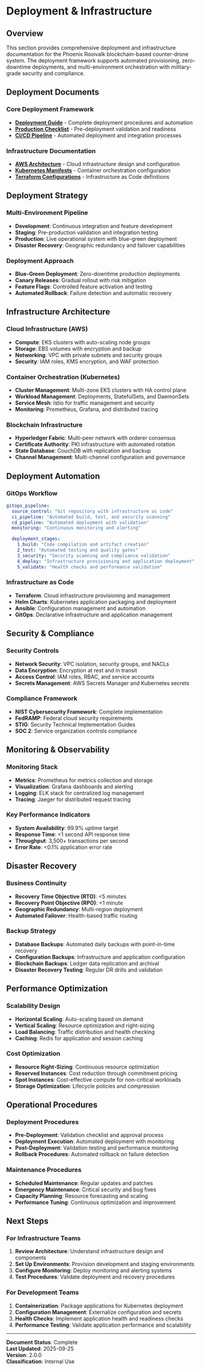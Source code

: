 # Deployment & Infrastructure

## Overview

This section provides comprehensive deployment and infrastructure documentation
for the Phoenix Rooivalk blockchain-based counter-drone system. The deployment
framework supports automated provisioning, zero-downtime deployments, and
multi-environment orchestration with military-grade security and compliance.

## Deployment Documents

### Core Deployment Framework

- **[Deployment Guide](./deployment-guide.md)** - Complete deployment procedures
  and automation
- **[Production Checklist](./production-checklist.md)** - Pre-deployment
  validation and readiness
- **[CI/CD Pipeline](./ci-cd-pipeline.md)** - Automated deployment and
  integration processes

### Infrastructure Documentation

- **[AWS Architecture](./infrastructure/aws-architecture.md)** - Cloud
  infrastructure design and configuration
- **[Kubernetes Manifests](./infrastructure/kubernetes-manifests.md)** -
  Container orchestration configuration
- **[Terraform Configurations](./infrastructure/terraform-configs.md)** -
  Infrastructure as Code definitions

## Deployment Strategy

### Multi-Environment Pipeline

- **Development**: Continuous integration and feature development
- **Staging**: Pre-production validation and integration testing
- **Production**: Live operational system with blue-green deployment
- **Disaster Recovery**: Geographic redundancy and failover capabilities

### Deployment Approach

- **Blue-Green Deployment**: Zero-downtime production deployments
- **Canary Releases**: Gradual rollout with risk mitigation
- **Feature Flags**: Controlled feature activation and testing
- **Automated Rollback**: Failure detection and automatic recovery

## Infrastructure Architecture

### Cloud Infrastructure (AWS)

- **Compute**: EKS clusters with auto-scaling node groups
- **Storage**: EBS volumes with encryption and backup
- **Networking**: VPC with private subnets and security groups
- **Security**: IAM roles, KMS encryption, and WAF protection

### Container Orchestration (Kubernetes)

- **Cluster Management**: Multi-zone EKS clusters with HA control plane
- **Workload Management**: Deployments, StatefulSets, and DaemonSets
- **Service Mesh**: Istio for traffic management and security
- **Monitoring**: Prometheus, Grafana, and distributed tracing

### Blockchain Infrastructure

- **Hyperledger Fabric**: Multi-peer network with orderer consensus
- **Certificate Authority**: PKI infrastructure with automated rotation
- **State Database**: CouchDB with replication and backup
- **Channel Management**: Multi-channel configuration and governance

## Deployment Automation

### GitOps Workflow

```yaml
gitops_pipeline:
  source_control: "Git repository with infrastructure as code"
  ci_pipeline: "Automated build, test, and security scanning"
  cd_pipeline: "Automated deployment with validation"
  monitoring: "Continuous monitoring and alerting"

  deployment_stages:
    1_build: "Code compilation and artifact creation"
    2_test: "Automated testing and quality gates"
    3_security: "Security scanning and compliance validation"
    4_deploy: "Infrastructure provisioning and application deployment"
    5_validate: "Health checks and performance validation"
```

### Infrastructure as Code

- **Terraform**: Cloud infrastructure provisioning and management
- **Helm Charts**: Kubernetes application packaging and deployment
- **Ansible**: Configuration management and automation
- **GitOps**: Declarative infrastructure and application management

## Security & Compliance

### Security Controls

- **Network Security**: VPC isolation, security groups, and NACLs
- **Data Encryption**: Encryption at rest and in transit
- **Access Control**: IAM roles, RBAC, and service accounts
- **Secrets Management**: AWS Secrets Manager and Kubernetes secrets

### Compliance Framework

- **NIST Cybersecurity Framework**: Complete implementation
- **FedRAMP**: Federal cloud security requirements
- **STIG**: Security Technical Implementation Guides
- **SOC 2**: Service organization controls compliance

## Monitoring & Observability

### Monitoring Stack

- **Metrics**: Prometheus for metrics collection and storage
- **Visualization**: Grafana dashboards and alerting
- **Logging**: ELK stack for centralized log management
- **Tracing**: Jaeger for distributed request tracing

### Key Performance Indicators

- **System Availability**: 99.9% uptime target
- **Response Time**: <1 second API response time
- **Throughput**: 3,500+ transactions per second
- **Error Rate**: <0.1% application error rate

## Disaster Recovery

### Business Continuity

- **Recovery Time Objective (RTO)**: <5 minutes
- **Recovery Point Objective (RPO)**: <1 minute
- **Geographic Redundancy**: Multi-region deployment
- **Automated Failover**: Health-based traffic routing

### Backup Strategy

- **Database Backups**: Automated daily backups with point-in-time recovery
- **Configuration Backups**: Infrastructure and application configuration
- **Blockchain Backups**: Ledger data replication and archival
- **Disaster Recovery Testing**: Regular DR drills and validation

## Performance Optimization

### Scalability Design

- **Horizontal Scaling**: Auto-scaling based on demand
- **Vertical Scaling**: Resource optimization and right-sizing
- **Load Balancing**: Traffic distribution and health checking
- **Caching**: Redis for application and session caching

### Cost Optimization

- **Resource Right-Sizing**: Continuous resource optimization
- **Reserved Instances**: Cost reduction through commitment pricing
- **Spot Instances**: Cost-effective compute for non-critical workloads
- **Storage Optimization**: Lifecycle policies and compression

## Operational Procedures

### Deployment Procedures

- **Pre-Deployment**: Validation checklist and approval process
- **Deployment Execution**: Automated deployment with monitoring
- **Post-Deployment**: Validation testing and performance monitoring
- **Rollback Procedures**: Automated rollback on failure detection

### Maintenance Procedures

- **Scheduled Maintenance**: Regular updates and patches
- **Emergency Maintenance**: Critical security and bug fixes
- **Capacity Planning**: Resource forecasting and scaling
- **Performance Tuning**: Continuous optimization and improvement

## Next Steps

### For Infrastructure Teams

1. **Review Architecture**: Understand infrastructure design and components
2. **Set Up Environments**: Provision development and staging environments
3. **Configure Monitoring**: Deploy monitoring and alerting systems
4. **Test Procedures**: Validate deployment and recovery procedures

### For Development Teams

1. **Containerization**: Package applications for Kubernetes deployment
2. **Configuration Management**: Externalize configuration and secrets
3. **Health Checks**: Implement application health and readiness checks
4. **Performance Testing**: Validate application performance and scalability

---

**Document Status**: Complete  
**Last Updated**: 2025-09-25  
**Version**: 2.0.0  
**Classification**: Internal Use
